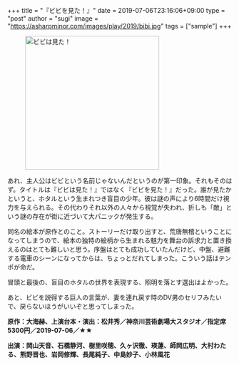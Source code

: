+++
title = "『ビビを見た！』"
date = 2019-07-06T23:16:06+09:00
type = "post"
author = "sugi"
image = "https://asharpminor.com/images/play/2019/bibi.jpg"
tags = ["sample"]
+++
<figure class="alignleft"><img src="/images/play/2019/bibi.jpg" alt="ビビは見た！" style="width: 300px !important;"></figure>

あれ、主人公はビビという名前じゃないんだというのが第一印象。それもそのはず。タイトルは『ビビは見た！』ではなく『ビビを見た！』だった。誰が見たかというと、ホタルという生まれつき盲目の少年。彼は謎の声により6時間だけ視力を与えられる。その代わりそれ以外の人々から視覚が失われ、折しも「敵」という謎の存在が街に近づいて大パニックが発生する。

同名の絵本が原作とのこと。ストーリーだけ取り出すと、荒唐無稽ということになってしまうので、絵本の独特の絵柄から生まれる魅力を舞台の訴求力と置き換えるのはとても難しいと思う。序盤はとても成功していたんだけど、中盤、避難する電車のシーンになってからは、ちょっとだれてしまった。こういう話はテンポが命だ。

冒頭と最後の、盲目のホタルの世界を表現する、照明を落とす選出はよかった。

あと、ビビを説得する巨人の言葉が、妻を連れ戻す時のDV男のセリフみたいで、戻らないほうがいいぞと思ってしまった。

**原作：大海赫、上演台本・演出：松井秀／神奈川芸術劇場大スタジオ／指定席5300円／2019-07-06／★★**

**出演：岡山天音、石橋静河、樹里咲穂、久ヶ沢徹、瑛蓮、師岡広明、大村わたる、熊野晋也、岩岡修輝、長尾純子、中島妙子、小林風花**

